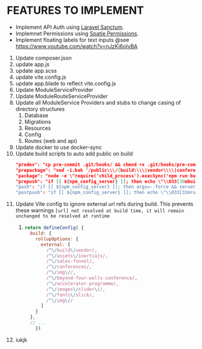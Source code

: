 # FEATURES TO IMPLEMENT

- Implement API Auth using [Laravel Sanctum](https://laravel.com/docs/migrations).
- Implemnet Permissions using [Spatie Permissions](https://laravel.com/docs/queues).
- Implement floating labels for text inputs @see https://www.youtube.com/watch?v=nJzKi6oIvBA


1. Update composer.json
2. update app.js
3. update app.scss
4. update vite.config.js
5. update app.blade to reflect vite.config.js
6. Update ModuleServiceProvider
7. Update ModuleRouteServiceProvider
8. Update all ModuleService Providers and stubs to change casing of directory structures
   1. Database
   2. Migrations
   3. Resources
   4. Config
   5. Routes (web and api)
9. Update docker to use docker-sync
10. Update build scripts to auto add public on build
    ```json
    "predev": "cp pre-commit .git/hooks/ && chmod +x .git/hooks/pre-commit && echo 'hook copied'"
    "prepackage": "sed -i.bak '/public\\\/[build\\\\|vendor\\\\|conference]/d' ./.gitignore",
    "package": "node -e \"require('child_process').execSync('npm run build && git add . && git commit -m \\\" build \\\"')\""
    "prepush": "if [[ ${npm_config_server} ]]; then echo \"\\033[30mbuilding production output...\\033[0m\" && node -e \"require('child_process').execSync('npm run package')\"; else echo \"\\033[32mskipping package step\\033[0m\"; fi;",
    "push": "if [[ ${npm_config_server} ]]; then args=--force && server=${npm_config_server}; fi; node -e \"require('child_process').execSync('git push $server $args')\"",
    "postpush": "if [[ ${npm_config_server} ]]; then echo \"\\033[31mrunning git reset\\033[0m\" && node -e \"require('child_process').execSync('git reset --hard HEAD~')\"; else echo \"\\033[33mskipping git reset...\\033[0m\"; fi;"
    ```
11. Update Vite config to ignore external url refs during build. This prevents these warnings ```[url] not resolved at build time, it will remain unchanged to be resolved at runtime```
    1.  ```js
        return defineConfig( {
          build: {
            rollupOptions: {
              external: [
                /^\/build\/vendor/,
                /^\/assets\/inertiajs/,
                /^\/sales-funnel/,
                /^\/conferences/,
                /^\/img\//,
                /^\/beyond-four-walls-conference/,
                /^\/accelerator-programme/,
                /^\/images\/slider\//,
                /^\/fonts\/slick/,
                /^\/img\//
              ]
            }
          },
          // ...
            })
        ```
12. iukjk
